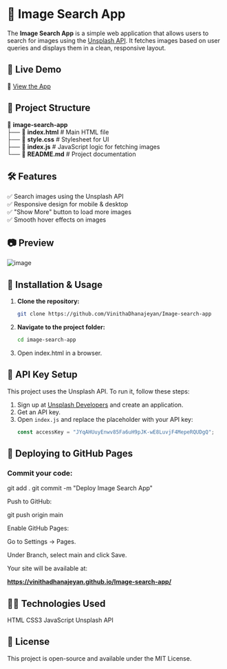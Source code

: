 # 📸 Image Search App

The **Image Search App** is a simple web application that allows users to search for images using the [Unsplash API](https://unsplash.com/developers). It fetches images based on user queries and displays them in a clean, responsive layout.

## 🚀 Live Demo
🔗 [View the App](https://vinithadhanajeyan.github.io/Image-search-app/)

## 📂 Project Structure

📂 **image-search-app**  
├── 📄 **index.html** # Main HTML file  
├── 🎨 **style.css** # Stylesheet for UI  
├── 📜 **index.js** # JavaScript logic for fetching images  
└── 📖 **README.md** # Project documentation  



## 🛠 Features
✅ Search images using the Unsplash API  
✅ Responsive design for mobile & desktop  
✅ "Show More" button to load more images  
✅ Smooth hover effects on images  

## 📷 Preview
![image](https://github.com/user-attachments/assets/5078707b-fdad-44fe-92d1-1be5061993f0)


## 🔧 Installation & Usage
1. **Clone the repository:**
   ```sh
   git clone https://github.com/VinithaDhanajeyan/Image-search-app
2. **Navigate to the project folder:**
    ```bash
   cd image-search-app

3. Open index.html in a browser.

## 🔑 API Key Setup

This project uses the Unsplash API. To run it, follow these steps:

1. Sign up at [Unsplash Developers](https://unsplash.com/developers) and create an application.
2. Get an API key.
3. Open `index.js` and replace the placeholder with your API key:
   ```js
   const accessKey = "JYqAHUuyEnwv85Fa6uH9pJK-wE8LuvjF4MepeRQUDgQ";

## 🚀 Deploying to GitHub Pages

### Commit your code:

git add .
git commit -m "Deploy Image Search App"

Push to GitHub:

git push origin main

Enable GitHub Pages:

Go to Settings → Pages.

Under Branch, select main and click Save.

Your site will be available at:

**https://vinithadhanajeyan.github.io/Image-search-app/**
## 👨‍💻 Technologies Used
HTML
CSS3
JavaScript
Unsplash API
## 📜 License
This project is open-source and available under the MIT License.
